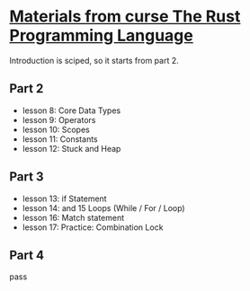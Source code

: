 # [Materials from curse The Rust Programming Language](https://www.udemy.com/course/rust-lang/)

Introduction is sciped, so it starts from part 2. 

## Part 2
* lesson 8: Core Data Types 
* lesson 9: Operators
* lesson 10: Scopes
* lesson 11: Constants
* lesson 12: Stuck and Heap

## Part 3
* lesson 13: if Statement
* lesson 14: and 15 Loops (While / For / Loop)
* lesson 16: Match statement
* lesson 17: Practice: Combination Lock

## Part 4
pass
